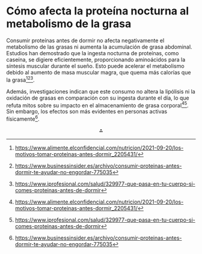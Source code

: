 # Cómo afecta la proteína nocturna al metabolismo de la grasa

Consumir proteínas antes de dormir no afecta negativamente el metabolismo de las grasas ni aumenta la acumulación de grasa abdominal. Estudios han demostrado que la ingesta nocturna de proteínas, como caseína, se digiere eficientemente, proporcionando aminoácidos para la síntesis muscular durante el sueño. Esto puede acelerar el metabolismo debido al aumento de masa muscular magra, que quema más calorías que la grasa[^1][^2][^3].

Además, investigaciones indican que este consumo no altera la lipólisis ni la oxidación de grasas en comparación con su ingesta durante el día, lo que refuta mitos sobre su impacto en el almacenamiento de grasa corporal[^1][^3]. Sin embargo, los efectos son más evidentes en personas activas físicamente[^2].

<div style="text-align: center">⁂</div>

[^1]: https://www.alimente.elconfidencial.com/nutricion/2021-09-20/los-motivos-tomar-proteinas-antes-dormir_2205431/

[^2]: https://www.businessinsider.es/archivo/consumir-proteinas-antes-dormir-te-ayudar-no-engordar-775035

[^3]: https://www.iprofesional.com/salud/329977-que-pasa-en-tu-cuerpo-si-comes-proteinas-antes-de-dormir

[^4]: http://www.gssiweb.org/latam/sports-science-exchange/artículo/sse-117-consumo-de-proteína-antes-de-dormir-su-potencial-para-optimizar-la-recuperación-post-ejercicio

[^5]: https://www.businessinsider.es/archivo/debes-tomar-proteinas-antes-dormir-ciencia-732965

[^6]: https://www.myprotein.es/thezone/suplementos/batidos-de-proteinas-caseina/

[^7]: https://www.myprotein.es/thezone/nutricion/es-bueno-tomar-batidos-de-proteina-antes-de-irse-a-la-cama/

[^8]: https://www.sabervivirtv.com/nutricion/el-error-nocturno-que-sabotea-tu-metabolismo-y-como-solucionarlo-con-la-cena_11129

